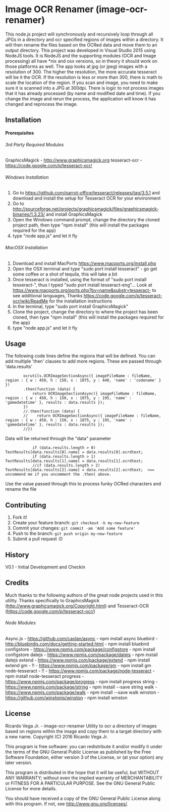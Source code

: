 # Image OCR Renamer (image-ocr-renamer)

This node.js project will synchronously and recursively loop through all JPGs in a directory and ocr specified regions of images within a directory.  It will then rename the files based on the OCRed data and move them to an output directory.  This project was developed in Visual Studio 2015 using NodeJS tools. It is NodeJS and the supporting modules (OCR and Image processing) all have *nix and osx versions,  so in theory it should work on those platforms as well.  The app looks at jpg (or jpeg) images with a resolution of 300.  The higher the resolution, the more accurate tesseract will be it the OCR.  If the resolution is less or more than 300, there is math to scale the location of the region.  If you scan and image, you need to make sure it is scanned into a JPG at 300dpi.  There is logic to not process images that it has already processed (by name and modified date and time).  If you change the image and rerun the process, the application will know it has changed and reprocess the image.  


## Installation
#### Prerequisites
###### 3rd Party Required Modules
GraphicsMagick - http://www.graphicsmagick.org
tesseract-ocr - https://code.google.com/p/tesseract-ocr/

###### Windows Installation 
1. Go to https://github.com/parrot-office/tesseract/releases/tag/3.5.1 and download and install the setup for Tesseract OCR for your environment
2. Go to http://sourceforge.net/projects/graphicsmagick/files/graphicsmagick-binaries/1.3.23/ and install GraphicsMagick
3. Open the Windows command prompt, change the directory the cloned project path,  then type "npm install" (this will install the packages required for the app)
4. type "node app.js" and let it fly

###### MacOSX Installation 

1. Download and install MacPorts https://www.macports.org/install.php
2. Open the OSX terminal and type "sudo port install tesseract" - go get some coffee or a shot of tequila, this will take a bit
3. Once tesseract is installed, using the format of "sudo port install tesseract-<langcode>", thus I typed "sudo port install tesseract-eng"...  Look at https://www.macports.org/ports.php?by=name&substr=tesseract- to see additional languages, Thanks https://code.google.com/p/tesseract-ocr/wiki/ReadMe for the installation instructions
4. In the terminal, type "sudo port install GraphicsMagick" 
5. Clone the project, change the directory to where the project has been cloned,  then type "npm install" (this will install the packages required for the app)
6. type "node app.js" and let it fly


## Usage
The following code lines define the regions that will be defined.  You can add multiple 'then' clauses to add more regions.  These are passed through 'data.results' 

            ocrutils.OCRImageSectionAsync({ imageFileName : fileName, region : { w : 450, h : 150, x : 1075, y : 440, 'name' : 'codename' } })
            .then(function (data) {
                return OCRImageSectionAsync({ imageFileName : fileName, region : { w : 450, h : 150, x : 1075, y : 195, 'name' : 'gamedatetime' }, results : data.results });
            })
            //.then(function (data) {
            //    return OCRImageSectionAsync({ imageFileName : fileName, region : { w : 450, h : 150, x : 1075, y : 195, 'name' : 'gamedatetime' }, results : data.results });
            //})

Data will be returned through the "data" parameter

                if (data.results.length > 0) TextResults[data.results[0].name] = data.results[0].ocrdtext;
                if (data.results.length > 1) TextResults[data.results[1].name] = data.results[1].ocrdtext;
                //if (data.results.length > 2) TextResults[data.results[2].name] = data.results[2].ocrdtext;  <== uncommend me if you uncomment the .then( above.
			
Use the value passed through this to process funky OCRed characters and rename the file 			

## Contributing

1. Fork it!
2. Create your feature branch: `git checkout -b my-new-feature`
3. Commit your changes: `git commit -am 'Add some feature'`
4. Push to the branch: `git push origin my-new-feature`
5. Submit a pull request :D

## History

V0.1 - Initial Development and Checkin

## Credits

Much thanks to the following authors of the great node projects used in this utility.
Thanks specifically to
GraphicsMagick (http://www.graphicsmagick.org/Copyright.html)
and Tesseract-OCR (https://code.google.com/p/tesseract-ocr/)


###### Node Modules
Async.js 
	- https://github.com/caolan/async 
	- npm install async
bluebird 
	- http://bluebirdjs.com/docs/getting-started.html 
	- npm install bluebird
configstore 
	- https://www.npmjs.com/package/configstore 
	- npm install configstore
datejs 
	- https://www.npmjs.com/package/datejs 
	- npm install datejs
extend 
	- https://www.npmjs.com/package/extend 
	- npm install extend
gm - !! 
	- https://www.npmjs.com/package/gm 
	- npm install gm
node-tesseract - !! 
	- https://www.npmjs.com/package/node-tesseract 
	- npm install node-tesseract
progress 
	- https://www.npmjs.com/package/progress 
	- npm install progress
string 
	- https://www.npmjs.com/package/string 
	- npm install --save string
walk 
	- https://www.npmjs.com/package/walk 
	- npm install --save walk
winston 
	- https://github.com/winstonjs/winston 
	- npm install winston
	
## License
Ricardo Vega Jr. - image-ocr-renamer
Utility to ocr a directory of images based on regions within the image and copy them to a target directory with a new name.
Copyright (C) 2016 Ricardo Vega Jr.

This program is free software: you can redistribute it and/or modify
it under the terms of the GNU General Public License as published by
the Free Software Foundation, either version 3 of the License, or
(at your option) any later version.

This program is distributed in the hope that it will be useful,
but WITHOUT ANY WARRANTY; without even the implied warranty of
MERCHANTABILITY or FITNESS FOR A PARTICULAR PURPOSE.  See the
GNU General Public License for more details.

You should have received a copy of the GNU General Public License
along with this program.  If not, see <http://www.gnu.org/licenses/>.

